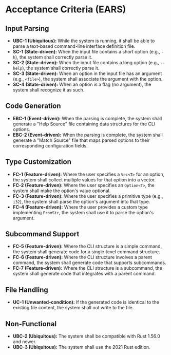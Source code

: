 # Acceptance Criteria (EARS)

## Input Parsing

- **UBC-1 (Ubiquitous):** While the system is running, it shall be able to parse a text-based command-line interface definition file.
- **SC-1 (State-driven):** When the input file contains a short option (e.g., `-h`), the system shall correctly parse it.
- **SC-2 (State-driven):** When the input file contains a long option (e.g., `--help`), the system shall correctly parse it.
- **SC-3 (State-driven):** When an option in the input file has an argument (e.g., `<file>`), the system shall associate the argument with the option.
- **SC-4 (State-driven):** When an option is a flag (no argument), the system shall recognize it as such.

## Code Generation

- **EBC-1 (Event-driven):** When the parsing is complete, the system shall generate a "Help Source" file containing data structures for the CLI options.
- **EBC-2 (Event-driven):** When the parsing is complete, the system shall generate a "Match Source" file that maps parsed options to their corresponding configuration fields.

## Type Customization

- **FC-1 (Feature-driven):** Where the user specifies a `Vec<T>` for an option, the system shall collect multiple values for that option into a vector.
- **FC-2 (Feature-driven):** Where the user specifies an `Option<T>`, the system shall make the option's value optional.
- **FC-3 (Feature-driven):** Where the user specifies a primitive type (e.g., `i32`), the system shall parse the option's argument into that type.
- **FC-4 (Feature-driven):** Where the user provides a custom type implementing `FromStr`, the system shall use it to parse the option's argument.

## Subcommand Support

- **FC-5 (Feature-driven):** Where the CLI structure is a simple command, the system shall generate code for a single-level command structure.
- **FC-6 (Feature-driven):** Where the CLI structure involves a parent command, the system shall generate code that supports subcommands.
- **FC-7 (Feature-driven):** Where the CLI structure is a subcommand, the system shall generate code that integrates with a parent command.

## File Handling

- **UC-1 (Unwanted-condition):** If the generated code is identical to the existing file content, the system shall not write to the file.

## Non-Functional

- **UBC-2 (Ubiquitous):** The system shall be compatible with Rust 1.56.0 and newer.
- **UBC-3 (Ubiquitous):** The system shall use the 2021 Rust edition.
